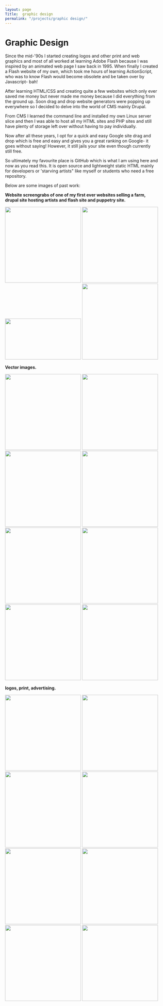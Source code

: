 ```yaml
---
layout: page
Title:  graphic design
permalink: "/projects/graphic design/"
---
```

# Graphic Design
<p>Since the mid-'90s I started creating logos and other print and web graphics and most of all worked at learning Adobe Flash because I was inspired by an animated web page I saw back in 1995.
When finally I created a Flash website of my own, which took me hours of learning ActionScript, who was to know Flash would become obsolete and be taken over by Javascript- bah! </p>
<p>After learning HTML/CSS and creating quite a few websites which only ever saved me money but never made me money because I did everything from the ground up. Soon drag and drop website generators were popping up everywhere so I decided to delve into the world of CMS mainly Drupal.</p> <p> From CMS I learned the command line and installed my own Linux server slice and then I was able to host all my HTML sites and PHP sites and still have plenty of storage left over without having to pay individually.</p>
<p>Now after all these years, I opt for a quick and easy Google site drag and drop which is free and easy and gives you a great ranking on Google- it goes without saying! However, it still jails your site even though currently still free.</p><p> So ultimately my favourite place is GitHub which is what I am using here and now as you read this. It is open source and lightweight static HTML mainly for developers or 'starving artists" like myself or students who need a free repository.</p>

<p>Below are some images of past work:</p>

<p><b> Website screengrabs of one of my first ever websites selling a farm, drupal site hosting artists and flash site and puppetry site.</b></p>

<img src="{{site.baseurl}}/images/graphic design/farm.png" width="250" height="250">
<img src="{{site.baseurl}}/images/graphic design/notabad.jpg" width="250" height="250">
<img src="{{site.baseurl}}/images/graphic design/snake.png" width="250" height="135">
<img src="{{site.baseurl}}/images/graphic design/puppetry.png" width="250" height="250">

<p><b>Vector images.</b></p>

<img src="{{site.baseurl}}/images/graphic design/selwyn.png" width="250" height="250">
<img src="{{site.baseurl}}/images/graphic design/tziporah.png" width="250" height="250">
<img src="{{site.baseurl}}/images/graphic design/sp_bright.jpg" width="250" height="250">
<img src="{{site.baseurl}}/images/graphic design/sp_bpink.png" width="250" height="250">
<img src="{{site.baseurl}}/images/graphic design/keupper.png" width="250" height="250">
<img src="{{site.baseurl}}/images/graphic design/paulina.jpg" width="250" height="250">
<img src="{{site.baseurl}}/images/graphic design/vectors2.png" width="250" height="250">
<img src="{{site.baseurl}}/images/graphic design/sp_orange.png" width="250" height="250">

<p><b>logos, print, advertising.</b></p>
<img src="{{site.baseurl}}/images/graphic design/yabbit.jpg" width="250" height="250">
<img src="{{site.baseurl}}/images/graphic design/mylogo.png" width="250" height="250">
<img src="{{site.baseurl}}/images/graphic design/physio.jpg" width="250" height="250">
<img src="{{site.baseurl}}/images/graphic design/chicks'n'silk.png" width="250" height="250">
<img src="{{site.baseurl}}/images/graphic design/correct2.png" width="250" height="250">
<img src="{{site.baseurl}}/images/graphic design/cart.jpg" width="250" height="250">
<img src="{{site.baseurl}}/images/graphic design/water.jpg" width="250" height="250">
<img src="{{site.baseurl}}/images/graphic design/red.png" width="250" height="250">

